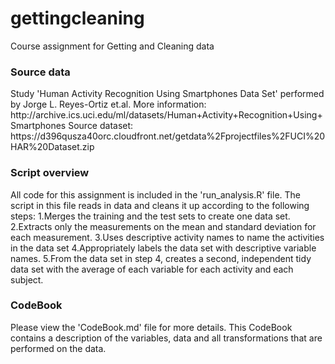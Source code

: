 # gettingcleaning
Course assignment for Getting and Cleaning data

<h3>Source data</h3>
Study 'Human Activity Recognition Using Smartphones Data Set' performed by Jorge L. Reyes-Ortiz et.al.
More information: http://archive.ics.uci.edu/ml/datasets/Human+Activity+Recognition+Using+Smartphones
Source dataset: https://d396qusza40orc.cloudfront.net/getdata%2Fprojectfiles%2FUCI%20HAR%20Dataset.zip

<h3>Script overview</h3>
All code for this assignment is included in the 'run_analysis.R' file. 
The script in this file reads in data and cleans it up according to the following steps:
  1.Merges the training and the test sets to create one data set.
  2.Extracts only the measurements on the mean and standard deviation for each measurement. 
  3.Uses descriptive activity names to name the activities in the data set
  4.Appropriately labels the data set with descriptive variable names. 
  5.From the data set in step 4, creates a second, independent tidy data set with the average of each variable for each activity and each subject.

<h3>CodeBook</h3>
Please view the 'CodeBook.md' file for more details. This CodeBook contains  a description of the variables, data and all transformations that are performed on the data.

